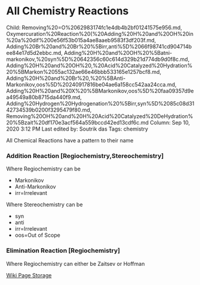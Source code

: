 # All Chemistry Reactions

Child: Removing%20=O%2062983174fc1e4db4b2bf01241575e956.md, Oxymercuration%20Reaction%20(%20Adding%20H%20and%20OH%20in%20a%20dif%200e56f53b015a4ae8aaeb9583f3df203f.md, Adding%20Br%20and%20Br%20%5Birr,anti%5D%2066f98741cd904714bee84e17d5d2ebbc.md, Adding%20H%20and%20OH%20%5Batni-markonikov,%20syn%5D%20642356c60c614d329b21d774db9d0f8c.md, Adding%20H%20and%20OH%20,%20Acid%20Catalyzed%20Hydration%20%5BMarkon%2055ac132ae66e46bbb533165e1257bcf8.md, Adding%20H%20and%20Br%20,%20%5BAnti-Markonikov,oos%5D%20240917816be04ae6a158cc542aa24cca.md, Adding%20H%20and%20X%20%5BMarkonikov,oos%5D%20faa09357d9ea49549a80b8715da440f9.md, Adding%20Hydrogen%20Hydrogenation%20%5Birr,syn%5D%2085c08d3142734539b0200f3295479f80.md, Removing%20OH%20and%20H%20Acid%20Catalyzed%20DeHydration%20%5Bzait%20df170e3acf564a559bccd42ed13cdf6c.md
Column: Sep 10, 2020 3:12 PM
Last edited by: Soutrik das
Tags: chemistry

All Chemical Reactions have a pattern to their name 

### Addition Reaction [Regiochemistry,Stereochemistry]

Where Regiochemistry can be 

- Markonikov
- Anti-Markonikov
- irr=Irrelevant

Where Stereochemistry can be 

- syn
- anti
- irr=Irrelevant
- oos=Out of Scope

### Elimination Reaction [Regiochemistry]

Where Regiochemistry can either be Zaitsev or Hoffman 

[Wiki Page Storage](All%20Chemistry%20Reactions%201c307f824988410b82697364614e9b6a/Wiki%20Page%20Storage%207e547b750fc948aa95e33bf12988ddb9.csv)